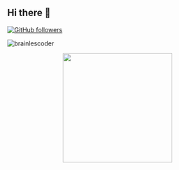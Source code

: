 ## Hi there 👋
<!--
**brainlescoder/brainlescoder** is a ✨ _special_ ✨ repository because its `README.md` (this file) appears on your GitHub profile.
[![GitHub followers](https://img.shields.io/github/followers/brainlescoder?label=Follow&style=social)](https://github.com/brainlescoder/?tab=follow)<p align="left"> <img src="https://komarev.com/ghpvc/?username=brainlescoder" alt="brainlescoder".. /> </p>

Here are some ideas to get you started:
-->
[![GitHub followers](https://img.shields.io/github/followers/brainlescoder?label=Follow&style=social)](https://github.com/brainlescoder/?tab=follow)<p align="left"> <img src="https://komarev.com/ghpvc/?username=brainlescoder" alt="brainlescoder" /> </p>

<!--- 🔭 I’m currently working on  
     #### ML project...
- 🌱 I’m currently learning ...
- 👯 I’m looking to collaborate on 
     #### any project related to ml, dl, ai, if you need any help in your project//ping me...
- 🤔 I’m looking for help with 
     #### data science project ideas...
- 💬 Ask me about ..
- 📫 How to reach me: ..

- ⚡ Fun fact: Nothing is funny..
-->
</p>
<p align = "center">
  
<!--<img src="https://raw.githubusercontent.com/coderjojo/coderjojo/master/img/github.gif" width="250" />-->

<img src="https://media.giphy.com/media/du3J3cXyzhj75IOgvA/giphy.gif" width="250" />
</p>
